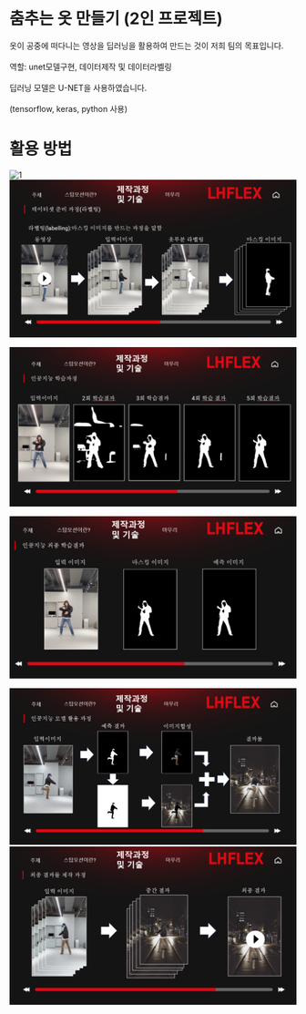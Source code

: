 # 춤추는 옷 만들기 (2인 프로젝트)

옷이 공중에 떠다니는 영상을 딥러닝을 활용하여 만드는 것이 저희 팀의 목표입니다.<br><br>
역할: unet모델구현, 데이터제작 및 데이터라벨링<br><br>
딥러닝 모델은 U-NET을 사용하였습니다.<br><br>
(tensorflow, keras, python 사용)

# 활용 방법
<img src="https://github.com/2Swon/DeepLearing/blob/main/stopmotion_AI/stopmotion/img/1.png" alt="1" style="max-width: 100%;"><br>
<img src="https://github.com/2Swon/DeepLearing/blob/main/Project/stopmotion/img/2.png" alt="1" style="max-width: 100%;"><br>

<img src="https://github.com/2Swon/DeepLearing/blob/main/Project/stopmotion/img/3.png" alt="1" style="max-width: 100%;"><br>

<img src="https://github.com/2Swon/DeepLearing/blob/main/Project/stopmotion/img/4.png" alt="1" style="max-width: 100%;"><br>

<img src="https://github.com/2Swon/DeepLearing/blob/main/Project/stopmotion/img/5.png" alt="1" style="max-width: 100%;"><br>
<img src="https://github.com/2Swon/DeepLearing/blob/main/Project/stopmotion/img/6.png" alt="1" style="max-width: 100%;"><br>

